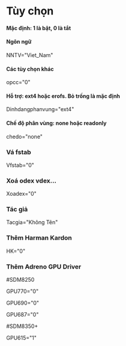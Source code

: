 # Tùy chọn
#### Mặc định: 1 là bật, 0 là tắt

#### Ngôn ngữ
NNTV="Viet_Nam"

#### Các tùy chọn khác
opcc="0"

#### Hỗ trợ: ext4 hoặc erofs. Bỏ trống là mặc định
Dinhdangphanvung="ext4"

#### Chế độ phân vùng: none hoặc readonly
chedo="none"

### Vá fstab
Vfstab="0"

### Xoá odex vdex...
Xoadex="0"

### Tác giả
Tacgia="Không Tên"

### Thêm Harman Kardon
HK="0"

### Thêm Adreno GPU Driver
#SDM8250

GPU770="0"

GPU690="0"

GPU687="0"

#SDM8350+

GPU615="1"

